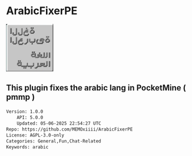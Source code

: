 # ArabicFixerPE
<img src="https://raw.githubusercontent.com/MEMOxiiii/ArabicFixerPE/4bbd4d57fb39022b55e244f14f7c3dec51f72447/icon.png" width="128" height="128" />

## This plugin fixes the arabic lang in PocketMine ( pmmp )
```properties
Version: 1.0.0
    API: 5.0.0
    Updated: 05-06-2025 22:54:27 UTC
Repo: https://github.com/MEMOxiiii/ArabicFixerPE
License: AGPL-3.0-only
Categories: General,Fun,Chat-Related
Keywords: arabic
```
